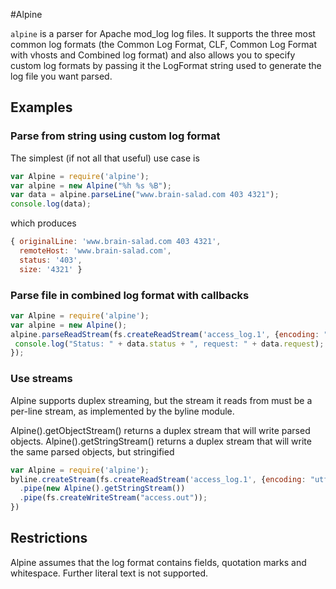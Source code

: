 #Alpine

`alpine` is a parser for Apache mod_log log files. It supports the three most common log formats (the Common Log Format, CLF, Common Log Format with vhosts and Combined log format)
and also allows you to specify custom log formats by passing it the LogFormat string used to generate the log file you want parsed.

## Examples

### Parse from string using custom log format
The simplest (if not all that useful) use case is
```js
var Alpine = require('alpine');
var alpine = new Alpine("%h %s %B");
var data = alpine.parseLine("www.brain-salad.com 403 4321");
console.log(data);

```

which produces

```js
{ originalLine: 'www.brain-salad.com 403 4321',
  remoteHost: 'www.brain-salad.com',
  status: '403',
  size: '4321' }
```

### Parse file in combined log format with callbacks
 ```js
var Alpine = require('alpine');
var alpine = new Alpine();
alpine.parseReadStream(fs.createReadStream('access_log.1', {encoding: "utf8"}), function(data) {
  console.log("Status: " + data.status + ", request: " + data.request);
});

 ```

### Use streams
Alpine supports duplex streaming, but the stream it reads from must be a per-line stream, as implemented by the byline module.

Alpine().getObjectStream() returns a duplex stream that will write parsed objects.
Alpine().getStringStream() returns a duplex stream that will write the same parsed objects, but stringified

```js
var Alpine = require('alpine');
byline.createStream(fs.createReadStream('access_log.1', {encoding: "utf8"}))
  .pipe(new Alpine().getStringStream())
  .pipe(fs.createWriteStream("access.out"));
})

```



## Restrictions

Alpine assumes that the log format contains fields, quotation marks and whitespace. Further literal text is not supported.




